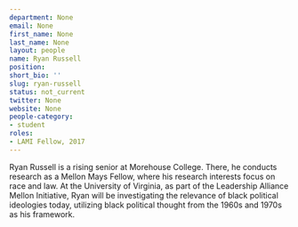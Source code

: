 ```yaml
---
department: None
email: None
first_name: None
last_name: None
layout: people
name: Ryan Russell
position:
short_bio: ''
slug: ryan-russell
status: not_current
twitter: None
website: None
people-category:
- student
roles:
- LAMI Fellow, 2017
---
```


Ryan Russell is a rising senior at Morehouse College. There, he conducts research as a Mellon Mays Fellow, where his research interests focus on race and law. At the University of Virginia, as part of the Leadership Alliance Mellon Initiative, Ryan will be investigating the relevance of black political ideologies today, utilizing black political thought from the 1960s and 1970s as his framework.
